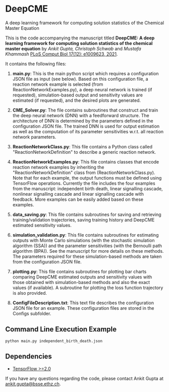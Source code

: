 # DeepCME
A deep learning framework for computing solution statistics of the Chemical Master Equation

This is the code accompanying the manuscript titled **DeepCME: A deep learning framework for computing solution statistics of the chemical master equation** by *Ankit Gupta, Christoph Schwab* and *Mustafa Khammash* [PLoS Comput Biol 17(12): e1009623, 2021](https://doi.org/10.1371/journal.pcbi.1009623). 

It contains the following files:


1. **main.py**: This is the main python script which requires a configuration JSON file as input (see below). Based on this configuration file, a reaction network  example is selected (from ReactionNetworkExamples.py), a deep neural network is trained (if requested), simulation-based output and sensitivity values are estimated (if requested), and the desired plots are generated. 
  
2. **CME_Solver.py**: The file contains subroutines that construct and train the deep neural network (DNN) with a feedforward structure. The architecture of DNN is determined by the parameters defined in the configuration JSON file. The trained DNN is used for output estimation as well as the computation of its parameter sensitivities w.r.t. all reaction network parameters.

3. **ReactionNetworkClass.py**: This file contains a Python class called "ReactionNetworkDefinition" to describe a generic reaction network.

4. **ReactionNetworkExamples.py**: This file contains classes that encode reaction network examples by inheriting the "ReactionNetworkDefinition" class from (ReactionNetworkClass.py). Note that for each example, the output functions must be defined using TensorFlow operations. Currently the file includes the four examples from the manuscript: independent birth death, linear signalling cascade, nonlinear signalling cascade and linear signalling cascade with feedback. More examples can be easily added based on these examples.

5. **data_saving.py**: This file contains subroutines for saving and retrieving training/validation trajectories, saving training history and DeepCME estimated sensitivity values.

6. **simulation_validation.py**: This file contains subroutines for estimating outputs with Monte Carlo simulations (with the stochastic simulation algorithm (SSA)) and the parameter sensitivities (with the Bernoulli path algorithm (BPA)). See the manuscript for more details on these methods. The parameters required for these simulation-based methods are taken from the configuration JSON file. 

7. **plotting.py**: This file contains subroutines for plotting bar charts comparing DeepCME estimated outputs and sensitivity values with those obtained with simulation-based methods and also the exact values (if available). A subroutine for plotting the loss function trajectory is also provided. 

8. **ConfigFileDescription.txt**: This text file describes the configuration JSON file for an example. These configuration files are stored in the Configs subfolder. 

## Command Line Execution Example

```
python main.py independent_birth_death.json
```

## Dependencies

* [TensorFlow >=2.0](https://www.tensorflow.org/)



If you have any questions regarding the code, please contact Ankit Gupta at ankit.gupta@bsse.ethz.ch.
